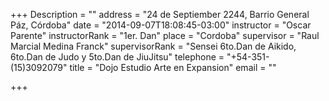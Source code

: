 +++
Description = ""
address = "24 de Septiember 2244, Barrio General Páz, Córdoba"
date = "2014-09-07T18:08:45-03:00"
instructor = "Oscar Parente"
instructorRank = "1er. Dan"
place = "Cordoba"
supervisor = "Raul Marcial Medina Franck"
supervisorRank = "Sensei 6to.Dan de Aikido, 6to.Dan de Judo y 5to.Dan de JiuJitsu"
telephone = "+54-351-(15)3092079"
title = "Dojo Estudio Arte en Expansion"
email = ""

+++

